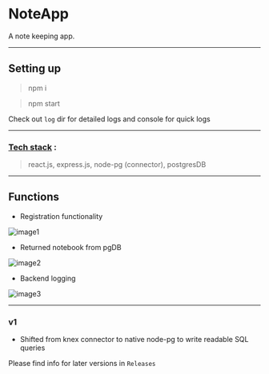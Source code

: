 # NoteApp

A note keeping app.

---

## Setting up

> npm i

> npm start

Check out `log` dir for detailed logs and console for quick logs

---

### <u>Tech stack</u> :

> react.js, express.js, node-pg (connector), postgresDB

---

## Functions

-   Registration functionality

![image1](https://user-images.githubusercontent.com/47473330/142571465-0e94463e-4d3f-496e-85f5-715c29d9eeac.png)

-   Returned notebook from pgDB

![image2](https://user-images.githubusercontent.com/47473330/142571456-0cb67b0d-4217-4763-a13c-827ffad6f477.png)

-   Backend logging

![image3](https://user-images.githubusercontent.com/47473330/142571462-1a641d0d-59b5-4630-b8bc-7eddd0bde492.png)

---

### v1

-   Shifted from knex connector to native node-pg to write readable SQL queries

Please find info for later versions in `Releases`
